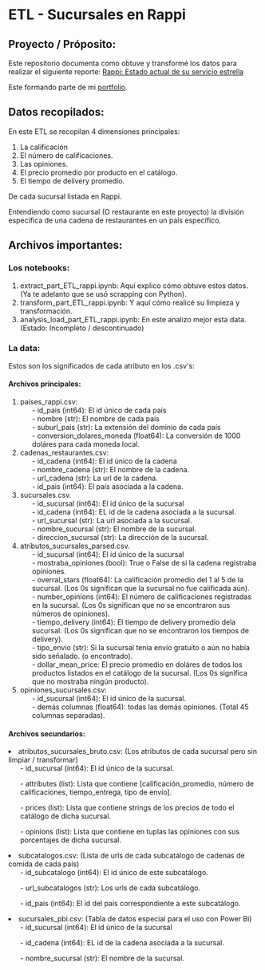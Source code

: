 # ETL - Sucursales en Rappi

## Proyecto / Próposito:

Este repositorio documenta como obtuve y transformé los datos para realizar el siguiente reporte: [Rappi: Estado actual de su servicio estrella](https://app.powerbi.com/view?r=eyJrIjoiZGUxMDc4YWUtOWYwYi00NGIzLTkyZWMtMTk1NjhlZTAzOTY4IiwidCI6ImY4ODBjYzBjLTM5ODMtNDA1Mi04OTE1LTdlNDcxNzNmZDlhMSJ9)  

Este formando parte de mi [portfolio](https://augustohuerta.notion.site/e37e6bbe39d84967a21219096fe9c0cc?v=d799e48262644e14b7c915e76520f1f0).

## Datos recopilados:
En este ETL se recopilan 4 dimensiones principales:

1. La calificación 
2. El número de calificaciones.
3. Las opiniones.
4. El precio promedio por producto en el catálogo.
5. El tiempo de delivery promedio.

De cada sucursal listada en Rappi.

Entendiendo como sucursal (O restaurante en este proyecto) la división específica de una cadena de restaurantes en un país específico.

## Archivos importantes:

### Los notebooks:

1. extract_part_ETL_rappi.ipynb: Aquí explico cómo obtuve estos datos. (Ya te adelanto que se usó scrapping con Python).
2. transform_part_ETL_rappi.ipynb: Y aquí cómo realicé su limpieza y transformación.
3. analysis_load_part_ETL_rappi.ipynb: En este analizo mejor esta data. (Estado: Incompleto / descontinuado)

### La data:

Estos son los significados de cada atributo en los .csv's:

#### Archivos principales:
<ol>
<li>paises_rappi.csv:
    <ul>- id_pais (int64): El id único de cada país</ul>
    <ul>- nombre (str): El nombre de cada país</ul>
    <ul>- suburl_pais (str): La extensión del dominio de cada país</ul>
    <ul>- conversion_dolares_moneda (float64): La conversión de 1000 doláres para cada moneda local.</ul>
</li>

<li>cadenas_restaurantes.csv: 
    <ul>- id_cadena (int64): El id único de la cadena</ul>
    <ul>- nombre_cadena (str): El nombre de la cadena.</ul>
    <ul>- url_cadena (str): La url de la cadena.</ul>
    <ul>- id_pais (int64): El país asociada a la cadena.</ul>
</li>

<li>sucursales.csv.
    <ul>- id_sucursal (int64): El id único de la sucursal</ul>
    <ul>- id_cadena (int64): EL id de la cadena asociada a la sucursal.</ul>
    <ul> - url_sucursal (str): La url asociada a la sucursal.</ul>
    <ul>- nombre_sucursal (str): El nombre de la sucursal.</ul>
    <ul>- direccion_sucursal (str): La dirección de la sucursal.</ul>
</li>

<li>atributos_sucursales_parsed.csv.
    <ul>- id_sucursal (int64): El id único de la sucursal</ul>
    <ul>- mostraba_opiniones (bool): True o False de si la cadena registraba opiniones.</ul>
    <ul>- overral_stars (float64): La calificación promedio del 1 al 5 de la sucursal. (Los 0s significan que la sucursal no fue calificada aún).</ul>
    <ul>- number_opinions (int64): El número de calificaciones registradas en la sucursal. (Los 0s significan que no se encontraron sus números de opiniones).</ul>
    <ul>- tiempo_delivery (int64): El tiempo de delivery promedio dela sucursal. (Los 0s significan que no se encontraron los tiempos de delivery).</ul>
   <ul> - tipo_envio (str): Si la sucursal tenía envío gratuito o aún no había sido señalado. (o encontrado).</ul>
   <ul> - dollar_mean_price: El precio promedio en doláres de todos los productos listados en el catálogo de la sucursal. (Los 0s significa que no mostraba ningún producto).</ul>
</li>

<li>opiniones_sucursales.csv:
    <ul>- id_sucursal (int64): El id único de la sucursal.</ul>
    <ul>- demás columnas (float64): todas las demás opiniones. (Total 45 columnas separadas).</ul></li>
</ol>

#### Archivos secundarios:
<li>atributos_sucursales_bruto.csv: (Los atributos de cada sucursal pero sin limpiar / transformar)
    <ul>- id_sucursal (int64): El id único de la sucursal.</ul>
    <ul>- attributes (list): Lista que contiene [calificación_promedio, número de calificaciones, tiempo_entrega, tipo de envío].</ul>
    <ul>- prices (list): Lista que contiene strings de los precios de todo el catálogo de dicha sucursal.</ul>
    <ul>- opinions (list): Lista que contiene en tuplas las opiniones con sus porcentajes de dicha sucursal.</ul>
</li>

<li>subcatalogos.csv: (Lista de urls de cada subcatálogo de cadenas de comida de cada país)
    <ul>- id_subcatalogo (int64): El id único de este subcatálogo.</ul>
    <ul>- url_subcatalogos (str): Los urls de cada subcatálogo.</ul>
    <ul>- id_pais (int64): El id del país correspondiente a este subcatálogo.</ul>
</li>

<li>sucursales_pbi.csv: (Tabla de datos especial para el uso con Power Bi)
    <ul>- id_sucursal (int64): El id único de la sucursal</ul>
     <ul>- id_cadena (int64): EL id de la cadena asociada a la sucursal.</ul>
    <ul>- nombre_sucursal (str): El nombre de la sucursal.</ul>
</li>